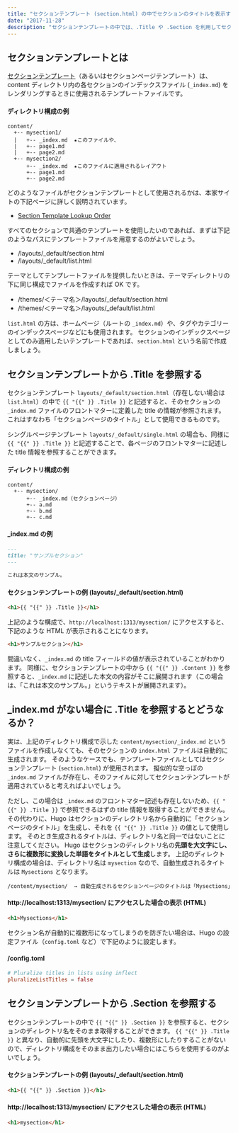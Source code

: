 ```yaml
---
title: "セクションテンプレート (section.html) の中でセクションのタイトルを表示する"
date: "2017-11-28"
description: "セクションテンプレートの中では、.Title や .Section を利用してセクションページ用のタイトルを生成することができます。それぞれの変数の違いについて学びましょう。"
---
```


セクションテンプレートとは
----

[セクションテンプレート](https://gohugo.io/templates/section-templates/)（あるいはセクションページテンプレート）は、content ディレクトリ内の各セクションのインデックスファイル (`_index.md`) をレンダリングするときに使用されるテンプレートファイルです。

#### ディレクトリ構成の例

~~~
content/
  +-- mysection1/
  |   +-- _index.md  ★このファイルや、
  |   +-- page1.md
  |   +-- page2.md
  +-- mysection2/
      +-- _index.md  ★このファイルに適用されるレイアウト
      +-- page1.md
      +-- page2.md
~~~

どのようなファイルがセクションテンプレートとして使用されるかは、本家サイトの下記ページに詳しく説明されています。

- [Section Template Lookup Order](https://gohugo.io/templates/section-templates/#section-template-lookup-order)

すべてのセクションで共通のテンプレートを使用したいのであれば、まずは下記のようなパスにテンプレートファイルを用意するのがよいでしょう。

- /layouts/_default/section.html
- /layouts/_default/list.html

テーマとしてテンプレートファイルを提供したいときは、テーマディレクトリの下に同じ構成でファイルを作成すれば OK です。

- /themes/＜テーマ名＞/layouts/_default/section.html
- /themes/＜テーマ名＞/layouts/_default/list.html

`list.html` の方は、ホームページ（ルートの `_index.md`）や、タグやカテゴリーのインデックスページなどにも使用されます。
セクションのインデックスページとしてのみ適用したいテンプレートであれば、`section.html` という名前で作成しましょう。


セクションテンプレートから .Title を参照する
----

セクションテンプレート `layouts/_default/section.html`（存在しない場合は `list.html`）の中で `{{ "{{" }} .Title }}` と記述すると、そのセクションの `_index.md` ファイルのフロントマターに定義した title の情報が参照されます。
これはすなわち「セクションページのタイトル」として使用できるものです。

<div class="note">
シングルページテンプレート <code>layouts/_default/single.html</code> の場合も、同様に <code>{{ "{{" }} .Title }}</code> と記述することで、各ページのフロントマターに記述した title 情報を参照することができます。
</div>

#### ディレクトリ構成の例

~~~
content/
  +-- mysection/
      +-- _index.md（セクションページ）
      +-- a.md
      +-- b.md
      +-- c.md
~~~

#### _index.md の例

~~~ markdown
---
title: "サンプルセクション"
---

これは本文のサンプル。
~~~


#### セクションテンプレートの例 (layouts/_default/section.html)

~~~ html
<h1>{{ "{{" }} .Title }}</h1>
~~~

上記のような構成で、`http://localhost:1313/mysection/` にアクセスすると、下記のような HTML が表示されることになります。

~~~ html
<h1>サンプルセクション</h1>
~~~

間違いなく、`_index.md` の title フィールドの値が表示されていることがわかります。
同様に、セクションテンプレートの中から `{{ "{{" }} .Content }}` を参照すると、`_index.md` に記述した本文の内容がそこに展開されます（この場合は、「これは本文のサンプル。」というテキストが展開されます）。


_index.md がない場合に .Title を参照するとどうなるか？
----

実は、上記のディレクトリ構成で示した `content/mysection/_index.md` というファイルを作成しなくても、そのセクションの `index.html` ファイルは自動的に生成されます。
そのようなケースでも、テンプレートファイルとしてはセクションテンプレート (`section.html`) が使用されます。
擬似的な空っぽの `_index.md` ファイルが存在し、そのファイルに対してセクションテンプレートが適用されていると考えればよいでしょう。

ただし、この場合は `_index.md` のフロントマター記述も存在しないため、`{{ "{{" }} .Title }}` で参照できるはずの title 情報を取得することができません。
その代わりに、Hugo はセクションのディレクトリ名から自動的に「セクションページのタイトル」を生成し、それを `{{ "{{" }} .Title }}` の値として使用します。
そのとき生成されるタイトルは、ディレクトリ名と同一ではないことに注意してください。
Hugo はセクションのディレクトリ名の**先頭を大文字にし、さらに複数形に変換した単語をタイトルとして生成**します。
上記のディレクトリ構成の場合は、ディレクトリ名は `mysection` なので、自動生成されるタイトルは `Mysections` となります。

~~~
/content/mysection/  → 自動生成されるセクションページのタイトルは「Mysections」
~~~

#### http://localhost:1313/mysection/ にアクセスした場合の表示 (HTML)

~~~ html
<h1>Mysections</h1>
~~~

セクション名が自動的に複数形になってしまうのを防ぎたい場合は、Hugo の設定ファイル（`config.toml` など）で下記のように設定します。

#### /config.toml

~~~ toml
# Pluralize titles in lists using inflect
pluralizeListTitles = false
~~~


セクションテンプレートから .Section を参照する
----

セクションテンプレートの中で `{{ "{{" }} .Section }}` を参照すると、セクションのディレクトリ名をそのまま取得することができます。
`{{ "{{" }} .Title }}` と異なり、自動的に先頭を大文字にしたり、複数形にしたりすることがないので、ディレクトリ構成をそのまま出力したい場合にはこちらを使用するのがよいでしょう。

#### セクションテンプレートの例 (layouts/_default/section.html)

~~~ html
<h1>{{ "{{" }} .Section }}</h1>
~~~

#### http://localhost:1313/mysection/ にアクセスした場合の表示 (HTML)

~~~ html
<h1>mysection</h1>
~~~

